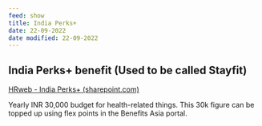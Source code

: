 ```yaml
---
feed: show
title: India Perks+
date: 22-09-2022
date modified: 22-09-2022
---
```

## India Perks+ benefit (Used to be called Stayfit)

[HRweb - India Perks+ (sharepoint.com)](https://microsoft.sharepoint.com/sites/hrw/Pages/perksplusindia.aspx)

Yearly INR 30,000 budget for health-related things. This 30k figure can be topped up using flex points in the Benefits Asia portal.